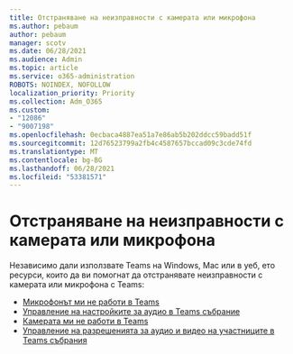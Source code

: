 ```yaml
---
title: Отстраняване на неизправности с камерата или микрофона
ms.author: pebaum
author: pebaum
manager: scotv
ms.date: 06/28/2021
ms.audience: Admin
ms.topic: article
ms.service: o365-administration
ROBOTS: NOINDEX, NOFOLLOW
localization_priority: Priority
ms.collection: Adm_O365
ms.custom:
- "12086"
- "9007198"
ms.openlocfilehash: 0ecbaca4887ea51a7e86ab5b202ddcc59badd51f
ms.sourcegitcommit: 12d76523799a2fb4c4587657bccad09c3cde74fd
ms.translationtype: MT
ms.contentlocale: bg-BG
ms.lasthandoff: 06/28/2021
ms.locfileid: "53381571"
---
```

# <a name="troubleshoot-your-camera-or-microphone"></a>Отстраняване на неизправности с камерата или микрофона

Независимо дали използвате Teams на Windows, Mac или в уеб, ето ресурси, които да ви помогнат да отстранявате неизправности с камерата или микрофона с Teams:

- [Микрофонът ми не работи в Teams](https://support.microsoft.com/office/my-microphone-isn-t-working-in-teams-666d1123-9dd0-4a31-ad2e-a758b204f33a)
- [Управление на настройките за аудио в Teams събрание](https://support.microsoft.com/office/manage-audio-settings-in-a-teams-meeting-6ea36f9a-827b-47d6-b22e-ec94d5f0f5e4)
- [Камерата ми не работи в Teams](https://support.microsoft.com/office/my-camera-isn-t-working-in-teams-9581983b-c6f9-40e3-b0d8-122857972ade)
- [Управление на разрешенията за аудио и видео на участниците в Teams събрания](https://support.microsoft.com/office/manage-attendee-audio-and-video-permissions-in-teams-meetings-f9db15e1-f46f-46da-95c6-34f9f39e671a)